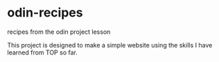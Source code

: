 # odin-recipes
recipes from the odin project lesson

This project is designed to make a simple website using the skills I have learned from TOP so far. 